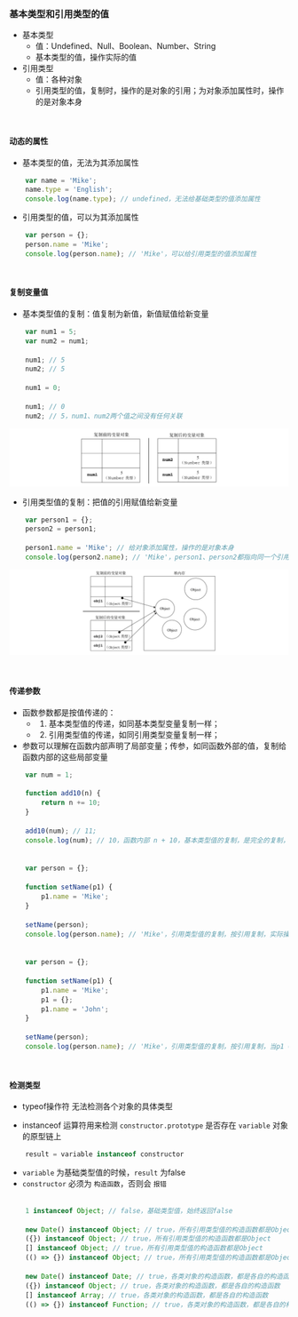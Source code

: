 ### 基本类型和引用类型的值

- 基本类型
    - 值：Undefined、Null、Boolean、Number、String
    - 基本类型的值，操作实际的值
- 引用类型
    - 值：各种对象
    - 引用类型的值，复制时，操作的是对象的引用；为对象添加属性时，操作的是对象本身

<br>

#### 动态的属性

- 基本类型的值，无法为其添加属性
```javascript
    var name = 'Mike';
    name.type = 'English';
    console.log(name.type); // undefined，无法给基础类型的值添加属性
```
- 引用类型的值，可以为其添加属性
```javascript
    var person = {};
    person.name = 'Mike';
    console.log(person.name); // 'Mike'，可以给引用类型的值添加属性
```

<br>

#### 复制变量值

- 基本类型值的复制：值复制为新值，新值赋值给新变量
```javascript
    var num1 = 5;
    var num2 = num1;

    num1; // 5
    num2; // 5

    num1 = 0;

    num1; // 0
    num2; // 5，num1、num2两个值之间没有任何关联
```

![基本类型值的复制](./copyBaseVariable.png "基本类型值的复制")

- 引用类型值的复制：把值的引用赋值给新变量
```javascript
    var person1 = {};
    person2 = person1;

    person1.name = 'Mike'; // 给对象添加属性，操作的是对象本身
    console.log(person2.name); // 'Mike'，person1、person2都指向同一个引用
```

![引用类型值的复制](./copyReferenceVariable.png "引用类型值的复制")

<br>

#### 传递参数

- 函数参数都是按值传递的：
    - 1. 基本类型值的传递，如同基本类型变量复制一样；
    - 2. 引用类型值的传递，如同引用类型变量复制一样；
- 参数可以理解在函数内部声明了局部变量；传参，如同函数外部的值，复制给函数内部的这些局部变量
```javascript
    var num = 1;

    function add10(n) {
        return n += 10;
    }

    add10(num); // 11;
    console.log(num); // 10，函数内部 n + 10，基本类型值的复制，是完全的复制，不会影响到num值的变化


    var person = {};

    function setName(p1) {
        p1.name = 'Mike';
    }

    setName(person);
    console.log(person.name); // 'Mike'，引用类型值的复制，按引用复制，实际操作的还是同一个对象


    var person = {};

    function setName(p1) {
        p1.name = 'Mike';
        p1 = {};
        p1.name = 'John';
    }

    setName(person);
    console.log(person.name); // 'Mike'，引用类型值的复制，按引用复制，当p1 = {};时，失去了之前对象的引用，操作的是新对象

```

<br>

#### 检测类型

- typeof操作符 无法检测各个对象的具体类型

- instanceof 运算符用来检测 `constructor.prototype` 是否存在 `variable` 对象的原型链上

```javascript
    result = variable instanceof constructor
```
- `variable` 为基础类型值的时候，`result` 为false
- `constructor` 必须为 `构造函数`，否则会 `报错`

```javascript

    1 instanceof Object; // false，基础类型值，始终返回false

    new Date() instanceof Object; // true，所有引用类型值的构造函数都是Object
    ({}) instanceof Object; // true，所有引用类型值的构造函数都是Object
    [] instanceof Object; // true，所有引用类型值的构造函数都是Object
    (() => {}) instanceof Object; // true，所有引用类型值的构造函数都是Object

    new Date() instanceof Date; // true，各类对象的构造函数，都是各自的构造函数
    ({}) instanceof Object; // true，各类对象的构造函数，都是各自的构造函数
    [] instanceof Array; // true，各类对象的构造函数，都是各自的构造函数
    (() => {}) instanceof Function; // true，各类对象的构造函数，都是各自的构造函数

```
